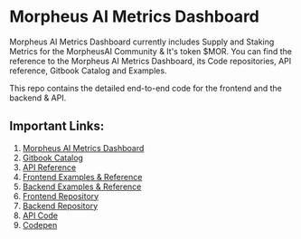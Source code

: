 # Morpheus AI Metrics Dashboard

Morpheus AI Metrics Dashboard currently includes Supply and Staking Metrics for the MorpheusAI Community & It's token $MOR. You can find the reference to the Morpheus AI Metrics Dashboard, its Code repositories, API reference, Gitbook Catalog and Examples.

This repo contains the detailed end-to-end code for the frontend and the backend & API.

## Important Links:

1) [Morpheus AI Metrics Dashboard](https://mor-explorer-frontend.pages.dev/supply)
2) [Gitbook Catalog](https://nirmaans-organization.gitbook.io/morpheus-explorer)
2) [API Reference](https://nirmaans-organization.gitbook.io/morpheus-explorer/api-reference/introduction)
3) [Frontend Examples & Reference](https://nirmaans-organization.gitbook.io/morpheus-explorer/frontend/markdown)
4) [Backend Examples & Reference](https://nirmaans-organization.gitbook.io/morpheus-explorer/backend/api-helpers)
5) [Frontend Repository](https://github.com/NirmaanAI/stats-graphs-and-endpoints/tree/main/mor-explorer-v1/mor-explorer-frontend/mor-explorer-frontend-master)
6) [Backend Repository](https://github.com/NirmaanAI/stats-graphs-and-endpoints/tree/main/mor-explorer-v1/mor-explorer-backend/mor-explorer-backend-main)
7) [API Code](https://github.com/NirmaanAI/stats-graphs-and-endpoints/blob/main/mor-explorer-v1/mor-explorer-backend/mor-explorer-backend-main/main.py)
8) [Codepen](https://codepen.io/collection/ZMddxz)
